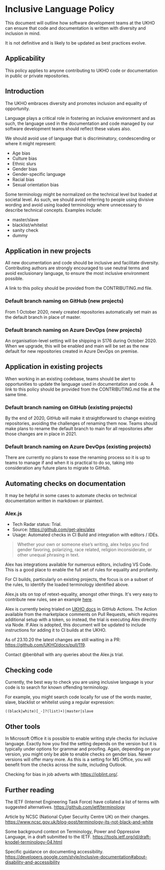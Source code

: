 
# Inclusive Language Policy

This document will outline how software development teams at the UKHO can ensure that code and documentation is written with diversity and inclusion in mind.

It is not definitive and is likely to be updated as best practices evolve.

## Applicability

This policy applies to anyone contributing to UKHO code or documentation in public or private repositories.

## Introduction

The UKHO embraces diversity and promotes inclusion and equality of opportunity.

Language plays a critical role in fostering an inclusive environment and as such, the language used in the documentation and code managed by our software development teams should reflect these values also.

We should avoid use of language that is discriminatory, condescending or where it might represent:

- Age bias
- Culture bias
- Ethnic slurs
- Gender bias
- Gender-specific language
- Racial bias
- Sexual orientation bias

Some terminology might be normalized on the technical level but loaded at societal level. As such, we should avoid referring to people using divisive wording and avoid using loaded terminology where unnecessary to describe technical concepts. Examples include:

<!--alex disable blacklist sanity-check whitelist dummy-->
- master/slave
- blacklist/whitelist
- sanity check
- dummy
<!--alex enable blacklist sanity-check whitelist dummy-->

## Application in new projects

All new documentation and code should be inclusive and facilitate diversity. Contributing authors are strongly encouraged to use neutral terms and avoid exclusionary language, to ensure the most inclusive environment possible.

A link to this policy should be provided from the CONTRIBUTING.md file.

### Default branch naming on GitHub (new projects)

From 1 October 2020, newly created repositories automatically set main as the default branch in place of master.

### Default branch naming on Azure DevOps (new projects)

An organisation-level setting will be shipping in S176 during October 2020. When we upgrade, this will be enabled and main will be set as the new default for new repositories created in Azure DevOps on premise.

## Application in existing projects

When working in an existing codebase, teams should be alert to opportunities to update the language used in documentation and code. A link to this policy should be provided from the CONTRIBUTING.md file at the same time.

### Default branch naming on GitHub (existing projects)

By the end of 2020, GitHub will make it straightforward to change existing repositories, avoiding the challenges of renaming them now. Teams should make plans to rename the default branch to main for all repositories after those changes are in place in 2021.

### Default branch naming on Azure DevOps (existing projects)

There are currently no plans to ease the renaming process so it is up to teams to manage if and when it is practical to do so, taking into consideration any future plans to migrate to GitHub. 

## Automating checks on documentation

It may be helpful in some cases to automate checks on technical documentation written in markdown or plaintext.

### Alex.js

- Tech Radar status: Trial.
- Source: https://github.com/get-alex/alex
- Usage: Automated checks in CI Build and integration with editors / IDEs.

> Whether your own or someone else’s writing, alex helps you find gender favoring, polarizing, race related, religion inconsiderate, or other unequal phrasing in text.

Alex has integrations available for numerous editors, including VS Code. This is a good place to enable the full set of rules for equality and profanity.

For CI builds, particularly on existing projects, the focus is on a subset of the rules, to identify the loaded terminology identified above.

Alex.js sits on top of retext-equality, amongst other things. It's very easy to contribute new rules, see an example [here](https://github.com/retextjs/retext-equality/pull/103).

Alex is currently being trialed on [UKHO docs](https://github.com/ukho/docs) in GitHub Actions. The Action available from the marketplace comments on Pull Requests, which requires additional setup with a token, so instead, the trial is executing Alex directly via Node. If Alex is adopted, this document will be updated to include instructions for adding it to CI builds at the UKHO.

As of 23.10.20 the latest changes are still waiting in a PR: https://github.com/UKHO/docs/pull/119.

Contact @benbhall with any queries about the Alex.js trial.

## Checking code

Currently, the best way to check you are using inclusive language is your code is to search for known offending terminology. 

<!--alex disable blacklist whitelist-->
For example, you might search code locally for use of the words master, slave, blacklist or whitelist using a regular expression:
<!--alex enable blacklist whitelist-->

`((black|white)[_-]?(list)+)|master|slave`

## Other tools

In Microsoft Office it is possible to enable writing style checks for inclusive language. Exactly how you find the setting depends on the version but it is typically under options for grammar and proofing. Again, depending on your version, you might only be able to enable checks on gender bias. Newer versions will offer many more. As this is a setting for MS Office, you will benefit from the checks across the suite, including Outlook.

Checking for bias in job adverts with https://joblint.org/.

## Further reading

The IETF (Internet Engineering Task Force) have collated a list of terms with suggested alternatives.
https://github.com/ietf/terminology

Article by NCSC (National Cyber Security Centre UK) on their changes.
https://www.ncsc.gov.uk/blog-post/terminology-its-not-black-and-white

Some background context on Terminology, Power and Oppressive Language, in a draft submitted to the IETF.
https://tools.ietf.org/id/draft-knodel-terminology-04.html

Specific guidance on documenting accessibility.
https://developers.google.com/style/inclusive-documentation#about-disability-and-accessibility
